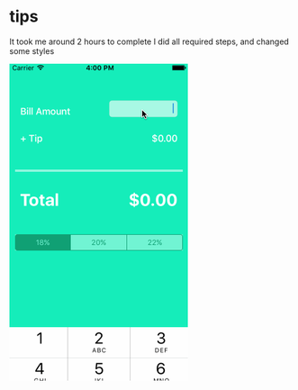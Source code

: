 # tips

It took me around 2 hours to complete
I did all required steps, and changed some styles

![alt tag](https://github.com/hcpeckham/tips/blob/master/demo.gif)
